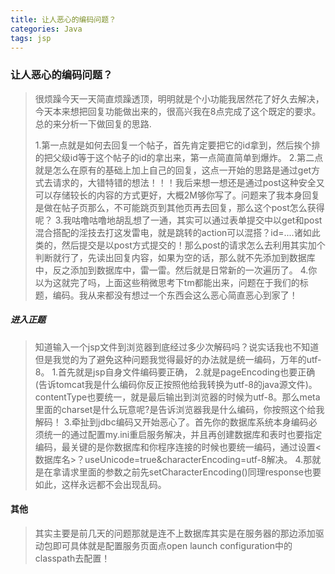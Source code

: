 ```yaml
---
title: 让人恶心的编码问题？
categories: Java
tags: jsp
---
```

### 让人恶心的编码问题？
> 很烦躁今天一天简直烦躁透顶，明明就是个小功能我居然花了好久去解决，今天本来想把回复功能做出来的，很高兴我在8点完成了这个既定的要求。总的来分析一下做回复的思路.
> 
> 1.第一点就是如何去回复一个帖子，首先肯定要把它的id拿到，然后挨个排的把父级id等于这个帖子的id的拿出来，第一点简直简单到爆炸。
> 2.第二点就是怎么在原有的基础上加上自己的回复，这点一开始的思路是通过get方式去请求的，大错特错的想法！！！我后来想一想还是通过post这种安全又可以存储较长的内容的方式更好，大概2M够你写了。问题来了我本身回复是做在帖子页那么，不可能跳页到其他页再去回复，那么这个post怎么获得呢？
> 3.我咕噜咕噜地胡乱想了一通，其实可以通过表单提交中以get和post混合搭配的淫技去打这发雷电，就是跳转的action可以混搭？id=....诸如此类的，然后提交是以post方式提交的！那么post的请求怎么去利用其实加个判断就行了，先读出回复内容，如果为空的话，那么就不先添加到数据库中，反之添加到数据库中，雷一雷。然后就是日常新的一次遍历了。
> 4.你以为这就完了吗，上面这些稍微思考下tm都能出来，问题在于我们的标题，编码。我从来都没有想过一个东西会这么恶心简直恶心到家了！
##### 进入正题
>知道输入一个jsp文件到浏览器到底经过多少次解码吗？说实话我也不知道
>但是我觉的为了避免这种问题我觉得最好的办法就是统一编码，万年的utf-8。
>1.首先就是jsp自身文件编码要正确，
>2.就是pageEncoding也要正确(告诉tomcat我是什么编码你反正按照他给我转换为utf-8的java源文件)。contentType也要统一，就是最后输出到浏览器的时候为utf-8。那么meta 里面的charset是什么玩意呢?是告诉浏览器我是什么编码，你按照这个给我解码！
>3.牵扯到jdbc编码又开始恶心了。首先你的数据库系统本身编码必须统一的通过配置my.ini重启服务解决，并且再创建数据库和表时也要指定编码，最关键的是你数据库和你程序连接的时候也要统一编码，通过设置<数据库名>？useUnicode=true&amp;characterEncoding=utf-8解决。
>4.那就是在拿请求里面的参数之前先setCharacterEncoding()同理response也要如此，这样永远都不会出现乱码。

####   其他
>其实主要是前几天的问题那就是连不上数据库其实是在服务器的那边添加驱动包即可具体就是配置服务页面点open launch configuration中的classpath去配置！